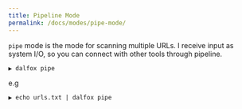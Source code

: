 ```yaml
---
title: Pipeline Mode
permalink: /docs/modes/pipe-mode/
---
```


`pipe` mode is the mode for scanning multiple URLs. I receive input as system I/O, so you can connect with other tools through pipeline.
```shell
▶ dalfox pipe
```
e.g
```shell
▶ echo urls.txt | dalfox pipe
```

